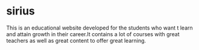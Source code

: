 # sirius
This is an educational website developed  for the students who want t learn and attain growth in their career.It contains a lot of courses with great teachers as well as great content to offer great learning.
